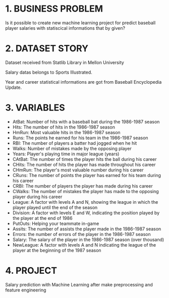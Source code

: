 # 1. BUSINESS PROBLEM

Is it possible to create new machine learning project for predict baseball player salaries with statiscical informations that by given?

# 2. DATASET STORY

Dataset received from Statlib Library in Mellon University 

Salary datas belongs to Sports Illustrated. 

Year and career statistical informations are got from Baseball Encyclopedia Update.

# 3. VARIABLES

- AtBat: Number of hits with a baseball bat during the 1986-1987 season
- Hits: The number of hits in the 1986-1987 season
- HmRun: Most valuable hits in the 1986-1987 season
- Runs: The points he earned for his team in the 1986-1987 season
- RBI: The number of players a batter had jogged when he hit
- Walks: Number of mistakes made by the opposing player
- Years: Player's playing time in major league (years)
- CAtBat: The number of times the player hits the ball during his career
- CHits: The number of hits the player has made throughout his career
- CHmRun: The player's most valuable number during his career
- CRuns: The number of points the player has earned for his team during his career
- CRBI: The number of players the player has made during his career
- CWalks: The number of mistakes the player has made to the opposing player during his career
- League: A factor with levels A and N, showing the league in which the player played until the end of the season
- Division: A factor with levels E and W, indicating the position played by the player at the end of 1986
- PutOuts: Helping your teammate in-game
- Assits: The number of assists the player made in the 1986-1987 season
- Errors: the number of errors of the player in the 1986-1987 season
- Salary: The salary of the player in the 1986-1987 season (over thousand)
- NewLeague: A factor with levels A and N indicating the league of the player at the beginning of the 1987 season

# 4. PROJECT
Salary prediction with Machine Learning after make preprocessing and feature engineering

